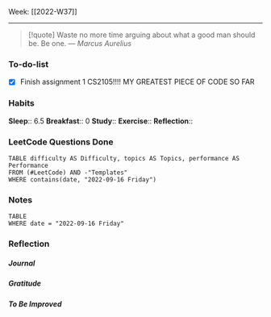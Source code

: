 Week: [[2022-W37]]
- - -
>[!quote]
> Waste no more time arguing about what a good man should be. Be one.
> — <cite>Marcus Aurelius</cite>

### To-do-list
- [x] Finish assignment 1 CS2105!!!! MY GREATEST PIECE OF CODE SO FAR

### Habits
**Sleep**:: 6.5
**Breakfast**:: 0
**Study**:: 
**Exercise**:: 
**Reflection**:: 

### LeetCode Questions Done
```dataview
TABLE difficulty AS Difficulty, topics AS Topics, performance AS Performance
FROM (#LeetCode) AND -"Templates"
WHERE contains(date, "2022-09-16 Friday") 
```

### Notes
```dataview
TABLE
WHERE date = "2022-09-16 Friday"
```

### Reflection
##### Journal
##### Gratitude
##### To Be Improved